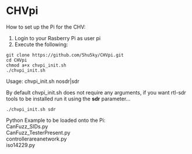 # CHVpi

How to set up the Pi for the CHV:

1. Login to your Rasberry Pi as user pi
2. Execute the following:
```
git clone https://github.com/5hu5ky/CHVpi.git
cd CHVpi
chmod a+x chvpi_init.sh
./chvpi_init.sh
```

Usage: chvpi_init.sh nosdr|sdr

By default chvpi_init.sh does not require any arguments, if you want rtl-sdr tools to be installed run it using the **sdr** parameter...

```./chvpi_init.sh sdr```


Python Example to be loaded onto the Pi:\
CanFuzz_SIDs.py\
CanFuzz_TesterPresent.py\
controllerareanetwork.py\
iso14229.py
